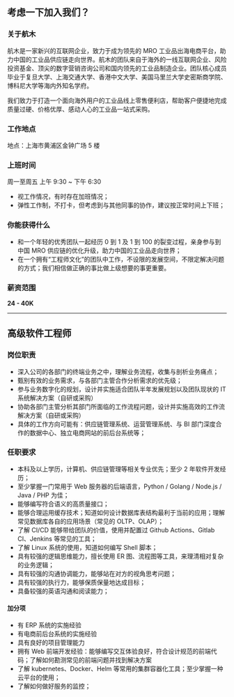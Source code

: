## 考虑一下加入我们？

### 关于航木
航木是一家新兴的互联网企业，致力于成为领先的 MRO 工业品出海电商平台，助力中国的工业品供应链走向世界。航木的团队来自于海外的一线互联网企业、风险投资基金、顶尖的数字营销咨询公司和国内领先的工业品制造企业。团队核心成员毕业于复旦大学、上海交通大学、香港中文大学、美国马里兰大学史密斯商学院、博科尼大学等海内外知名学府。 

我们致力于打造一个面向海外用户的工业品线上零售便利店，帮助客户便捷地完成质量过硬、价格优厚、感动人心的工业品一站式采购。 

### 工作地点

地点：上海市黄浦区金钟广场 5 楼

### 上班时间

周一至周五 上午 9:30 ~ 下午 6:30

- 视工作情况，有时存在加班情况；
- 弹性工作制，不打卡，但考虑到与其他同事的协作，建议按正常时间上下班；


### 你能获得什么

- 和一个年轻的优秀团队一起经历 0 到 1 及 1 到 100 的裂变过程，亲身参与到中国 MRO 供应链的优化升级，助力中国的工业品走向世界；
- 在一个拥有“工程师文化”的团队中工作，不设限的发展空间，不限定解决问题的方式；我们相信做正确的事比做上级想要的事更重要。


### 薪资范围
**24 - 40K**

---

## 高级软件工程师

### 岗位职责

- 深入公司的各部门的终端业务之中，理解业务流程，收集与剖析业务痛点；
- 甄别有效的业务需求，与各部门主管合作分析需求的优先级；
- 参与业务数字化的规划，设计并实施适合团队半年发展规划以及团队现状的 IT 系统解决方案（自研或采购）
- 协助各部门主管分析其部门所面临的工作流程问题，设计并实施高效的工作流解决方案（自研或采购）
- 具体的工作方向可能有：供应链管理系统、运营管理系统、与 BI 部门深度合作的数据中心、独立电商网站的前后台系统等；


### 任职要求

- 本科及以上学历，计算机、供应链管理等相关专业优先；至少 2 年软件开发经历；
- 至少掌握一门常用于 Web 服务器的后端语言，Python / Golang / Node.js / Java / PHP 为佳；
- 能够编写符合语义的高质量接口；
- 能够合理运用缓存技术；知道如何设计数据库表结构最利于当前的应用；理解常见数据库各自的应用场景（常见的 OLTP、OLAP）；
- 了解 CI/CD 能够带给团队的价值，使用并配置过 Github Actions、Gitlab CI、Jenkins 等常见的工具；
- 了解 Linux 系统的使用，知道如何编写 Shell 脚本；
- 具有较强的逻辑思维能力，擅长使用 ER 图、流程图等工具，来理清相对复杂的业务逻辑；
- 具有较强的沟通协调能力，能够站在对方的视角思考问题；
- 具有较强的执行力，能够保质保量地达成目标；
- 具备较强的英语沟通和阅读能力；

#### 加分项

- 有 ERP 系统的实施经验
- 有电商前后台系统的实施经验
- 具有良好的项目管理能力
- 拥有 Web 前端开发经验：能够编写交互体验良好，符合设计规范的前端代码；了解如何勘测常见的前端问题并找到解决方案
- 了解 kubernetes、Docker、Helm 等常用的集群容器化工具；至少掌握一种云平台的使用；
- 了解如何做好服务的监控；
